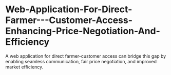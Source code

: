 # Web-Application-For-Direct-Farmer---Customer-Access-Enhancing-Price-Negotiation-And-Efficiency
A web application for direct farmer-customer access can bridge this gap by enabling seamless communication, fair price negotiation, and improved market efficiency.

